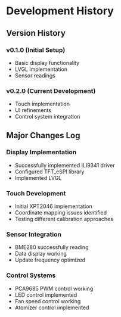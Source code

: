 # Development History

## Version History

### v0.1.0 (Initial Setup)
- Basic display functionality
- LVGL implementation
- Sensor readings

### v0.2.0 (Current Development)
- Touch implementation
- UI refinements
- Control system integration

## Major Changes Log

### Display Implementation
- Successfully implemented ILI9341 driver
- Configured TFT_eSPI library
- Implemented LVGL

### Touch Development
- Initial XPT2046 implementation
- Coordinate mapping issues identified
- Testing different calibration approaches

### Sensor Integration
- BME280 successfully reading
- Data display working
- Update frequency optimized

### Control Systems
- PCA9685 PWM control working
- LED control implemented
- Fan speed control working
- Atomizer control implemented
